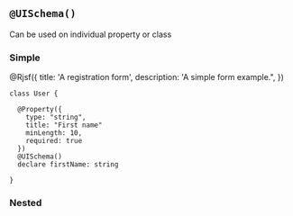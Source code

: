 ## `@UISchema()`

Can be used on individual property or class

### Simple

@Rjsf({
title: 'A registration form',
description: 'A simple form example.",
})

```
class User {

  @Property({
    type: "string",
    title: "First name"
    minLength: 10,
    required: true
  })
  @UISchema()
  declare firstName: string

}
```

### Nested

```

```
